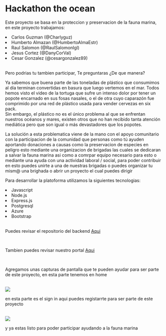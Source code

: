 <h1>Hackathon the ocean</h1> 
  <p>Este proyecto se basa en la proteccion y preservacion de la fauna marina, en este proyecto trabajamos:  </p>   
  <li> Carlos Guzman (@Charlyguz) </li>  
  <li> Humberto Almazan (@HumbertoAlmaEstr)</li>
  <li> Raul Salomon (@RaulSalomonIgl)</li>
  <li> Jesus Cortez (@DanyCorVal)</li>
  <li> Cesar Gonzalez (@cesargonzalez89) </li> <br>
  <p> Pero podrias tu tambien participar, Te preguntaras ¿De que manera?  </p>
  <p> Ya sabemos que buena parte de las toneladas de plástico que consumimos al día terminan convertidas en basura que luego vertemos en el mar. Todos hemos visto el
  video de la tortuga que sufre un intenso dolor por tener un popote encarnado en sus fosas nasales, o el de otra cuyo caparazón fue comprimido por una red de plástico
  usada para vender cervezas en six pack. <br>
  Sin embargo, el plástico no es el único problema al que se enfrentan nuestros océanos y mares, existen otros que no han recibido tanta atención mediática pero que son 
  igual o más devastadores que los popotes.</p>
  
  <p> La solución a esta problematica viene de la mano con el apoyo comunitario con la participacion de la comunidad que personas como tú ayuden aportando donaciones a 
  causas como la preservacion de especies en peligro esto mediante una organizacion de brigadas las cuales se dedicaran a salvar la fauna marina asi como a comrpar
  equipo necesario para esto o mediante una ayuda con una actividad laboral / social, para poder contribuir en esto puedes unirte a una de nuestras brigadas o puedes
  organizar tu mism@ una brighada o abrir un proyecto el cual puedes dirigir  </p>
  
  <p> Para desarrollar la platoforma utilizamos la siguientes tecnologias: </p>
   
  <li>Javascript</li>
  <li>Node.js</li>
  <li>Express.js</li>
  <li>Postgresql</li>
  <li>Azure</li>
  <li>Bootstrap</li> <br>
  
  <p> Puedes revisar el repositorio del backend <a href= "https://github.com/cesargonzalez89/hackathon_the_ocean_webapi" > Aqui </a> </p><br>
  <p> Tambien puedes revisar nuestro portal <a href=https://wonderful-meadow-078842410.1.azurestaticapps.net/ > Aqui </a> </p><br>
  <p>Agregamos unas capturas de pantalla que te pueden ayudar para ser parte de este proyecto, en esta parte tenemos en home</p><br>
  <img src="https://github.com/cesargonzalez89/hackathon_the_ocean_webapp/blob/48956d21c4db973a58faaf908b502d90db8dd0de/public/Assets/SSHome.jpg">
  <p>en esta parte es el sign in aqui puedes registarrte para ser parte de este proyecto</p><br>
  <img src="https://github.com/cesargonzalez89/hackathon_the_ocean_webapp/blob/48956d21c4db973a58faaf908b502d90db8dd0de/public/Assets/SSSignin.jpg">
  <p> y ya estas listo para poder participar ayudando a la fauna marina </p>
  
